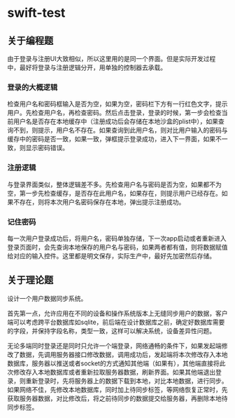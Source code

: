 # swift-test
## 关于编程题

由于登录与注册UI大致相似，所以这里用的是同一个界面。但是实际开发过程中，最好将登录与注册逻辑分开，用单独的控制器去承载。

###	登录的大概逻辑

检查用户名和密码框输入是否为空，如果为空，密码栏下方有一行红色文字，提示用户。先检查用户名，再检查密码。然后点击登录，登录的时候，第一步会检查当前用户名是否存在本地缓存中（注册成功后会存储在本地沙盒的plist中），如果查询不到，则提示，用户名不存在。如果查询到此用户名，则对比用户输入的密码与缓存中的密码是否一致，如果一致，弹框提示登录成功，进入下一界面，如果不一致，则显示密码错误。

### 注册逻辑

与登录界面类似，整体逻辑差不多。先检查用户名与密码是否为空，如果都不为空，第一步先检查缓存，是否存在此用户名，如果存在，则提示用户已经存在。如果不存在，则将本次用户名密码保存在本地，弹出提示注册成功。

### 记住密码

每一次用户登录成功后，将用户名，密码单独存储，下一次app启动或者重新进入登录页面时，会先查询本地保存的用户名与密码，如果两者都有值，则将数据赋值给对应的输入控件。这里都是明文保存，实际生产中，最好先加密然后存储。

## 关于理论题

设计一个用户数据同步系统。

首先第一点，允许应用在不同的设备和操作系统版本上无缝同步用户的数据，客户端可以考虑跨平台数据库如sqlite，前后端在设计数据库之前，确定好数据库需要的字段，并保持字段名称，类型一致，这样可以解决系统，设备差异性问题。

无论多端同时登录还是同时只允许一个端登录，网络通畅的条件下，如果发起端修改了数据，先调用服务器接口修改数据，调用成功后，发起端将本次修改存入本地数据库，服务器以推送或者socket的方式通知其他端（如果有），其他端直接将此次修改存入本地数据库或者重新拉取服务器数据，刷新界面。如果其他端退出登录，则重新登录时，先将服务器上的数据下载到本地，对比本地数据，进行同步。如果网络不佳，先修改本地数据库，同时加上待同步标签，等网络恢复正常时，先获取服务器数据，对比修改后，将之前待同步的数据提交给服务器，再删除本地待同步标签。















